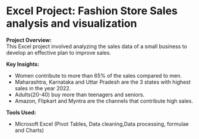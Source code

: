 
# Excel Project: Fashion Store Sales analysis and visualization

**Project Overview:**  
This Excel project involved analyzing the sales data of a small business to develop an effective plan to improve sales.

**Key Insights:**
- Women contribute to more than 65% of the sales compared to men.
- Maharashtra, Karnataka and Uttar Pradesh are the 3 states with highest sales in the year 2022.
- Adults(20-40) buy more than teenagers and seniors.
- Amazon, Flipkart and Myntra are the channels that contribute high sales.

**Tools Used:**
- Microsoft Excel (Pivot Tables, Data cleaning,Data processing, formulae and Charts)
